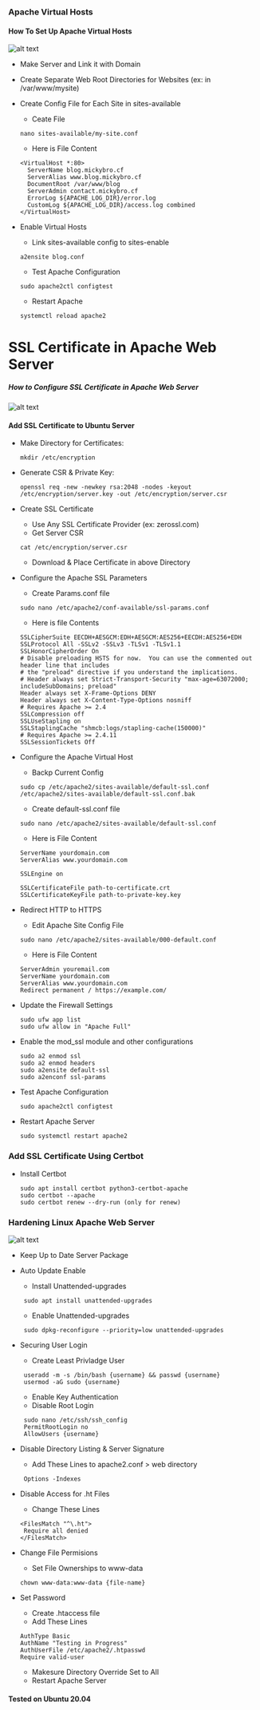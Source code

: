 ### Apache Virtual Hosts

#### How To Set Up Apache Virtual Hosts

![alt text](v-host.png)

- Make Server and Link it with Domain

- Create Separate Web Root Directories for Websites (ex: in /var/www/mysite)

- Create Config File for Each Site in sites-available
   - Ceate File
   ```console
   nano sites-available/my-site.conf
   ```
   - Here is File Content
   ```console
   <VirtualHost *:80>
     ServerName blog.mickybro.cf
     ServerAlias www.blog.mickybro.cf
     DocumentRoot /var/www/blog
     ServerAdmin contact.mickybro.cf
     ErrorLog ${APACHE_LOG_DIR}/error.log
     CustomLog ${APACHE_LOG_DIR}/access.log combined
   </VirtualHost>
   ``` 

- Enable Virtual Hosts
  - Link sites-available config to sites-enable
   ```console
   a2ensite blog.conf
   ```
   - Test Apache Configuration
	```console
	sudo apache2ctl configtest
	```
   - Restart Apache
   ```console
   systemctl reload apache2
   ```


# SSL Certificate in Apache Web Server

##### How to Configure SSL Certificate in Apache Web Server

![alt text](ssl.png)

#### Add SSL Certificate to Ubuntu Server
- Make Directory for Certificates:
	```console
	mkdir /etc/encryption
	``` 
- Generate CSR & Private Key:
	```console
	openssl req -new -newkey rsa:2048 -nodes -keyout /etc/encryption/server.key -out /etc/encryption/server.csr
	```
- Create SSL Certificate
	- Use Any SSL Certificate Provider (ex: zerossl.com)
	- Get Server CSR 
	```console
	cat /etc/encryption/server.csr
	```
	- Download & Place Certificate in above Directory

- Configure the Apache SSL Parameters
	- Create Params.conf file
	```console
	sudo nano /etc/apache2/conf-available/ssl-params.conf
	```
	- Here is file Contents
	```console
	SSLCipherSuite EECDH+AESGCM:EDH+AESGCM:AES256+EECDH:AES256+EDH
	SSLProtocol All -SSLv2 -SSLv3 -TLSv1 -TLSv1.1
	SSLHonorCipherOrder On
	# Disable preloading HSTS for now.  You can use the commented out header line that includes
	# the "preload" directive if you understand the implications.
	# Header always set Strict-Transport-Security "max-age=63072000; includeSubDomains; preload"
	Header always set X-Frame-Options DENY
	Header always set X-Content-Type-Options nosniff
	# Requires Apache >= 2.4
	SSLCompression off
	SSLUseStapling on
	SSLStaplingCache "shmcb:logs/stapling-cache(150000)"
	# Requires Apache >= 2.4.11
	SSLSessionTickets Off
	```

- Configure the Apache Virtual Host
	- Backp Current Config
	```console
	sudo cp /etc/apache2/sites-available/default-ssl.conf /etc/apache2/sites-available/default-ssl.conf.bak
	```
	- Create default-ssl.conf file
	```console
	sudo nano /etc/apache2/sites-available/default-ssl.conf
	```
	- Here is File Content
	```console
	ServerName yourdomain.com
    ServerAlias www.yourdomain.com

    SSLEngine on

    SSLCertificateFile path-to-certificate.crt
    SSLCertificateKeyFile path-to-private-key.key 
	```
- Redirect HTTP to HTTPS
	- Edit Apache Site Config File
	```console
	sudo nano /etc/apache2/sites-available/000-default.conf 
	```
	- Here is File Content
	```console
	ServerAdmin youremail.com
	ServerName yourdomain.com
  	ServerAlias www.yourdomain.com
  	Redirect permanent / https://example.com/ 
	```
- Update the Firewall Settings
	```console
	sudo ufw app list
	sudo ufw allow in "Apache Full"
	```
- Enable the mod_ssl module and other configurations
	```console
	sudo a2 enmod ssl
	sudo a2 enmod headers
	sudo a2ensite default-ssl
	sudo a2enconf ssl-params
	```
- Test Apache Configuration
	```console
	sudo apache2ctl configtest
	```
- Restart Apache Server
	```console
	sudo systemctl restart apache2
	```
 ### Add SSL Certificate Using Certbot
- Install Certbot
    ```console
  sudo apt install certbot python3-certbot-apache
  sudo certbot --apache
  sudo certbot renew --dry-run (only for renew)
  ```

### Hardening Linux Apache Web Server

![alt text](server-hard.jpg)

- Keep Up to Date Server Package

- Auto Update Enable
  - Install Unattended-upgrades
   ```console
    sudo apt install unattended-upgrades
   ```
   - Enable Unattended-upgrades
   ```console
    sudo dpkg-reconfigure --priority=low unattended-upgrades
   ```

- Securing User Login
  - Create Least Privladge User
   ```console
    useradd -m -s /bin/bash {username} && passwd {username}
    usermod -aG sudo {username}
   ```
   - Enable Key Authentication
   - Disable Root Login
   ```console
    sudo nano /etc/ssh/ssh_config
    PermitRootLogin no
    AllowUsers {username}

   ```

- Disable Directory Listing & Server Signature
   - Add These Lines to apache2.conf > web directory
   ```console
    Options -Indexes
   ```

- Disable Access for .ht Files
   - Change These Lines
   ```console
   <FilesMatch "^\.ht">
    Require all denied
   </FilesMatch>
   ```

- Change File Permisions
   - Set File Ownerships to www-data
   ```console
   chown www-data:www-data {file-name}
   ```

- Set Password
   - Create .htaccess file
   - Add These Lines
   ```console
   AuthType Basic
   AuthName "Testing in Progress"
   AuthUserFile /etc/apache2/.htpasswd
   Require valid-user
   ```
   - Makesure Directory Override Set to All 
   - Restart Apache Server
 
 #### Tested on Ubuntu 20.04
